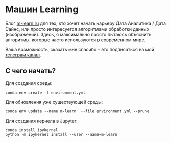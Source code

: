 # Машин Learning

Блог [m-learn.ru](https://m-learn.ru) для тех, кто хочет начать карьеру Дата Аналитика / Дата Сайнс,
или просто интересуется алгоритмами обработки данных (изображений).
Здесь, я максимально просто пытаюсь объяснить алгоритмы, которые часто используются в
современном мире.

Ваша возможность, сказать мне спасибо - это подписаться на мой 
[телеграм канал](https://t.me/learnm).


## С чего начать?
Для создания среды:

    conda env create -f environment.yml

Для обновления уже существующей среды:
    
    conda env update --name m-learn  --file environment.yml --prune

Для создания кернела в Jupyter:

    conda install ipykernel
    python -m ipykernel install --user --name=m-learn